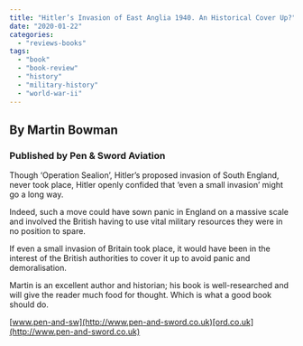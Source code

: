 ```yaml
---
title: "Hitler’s Invasion of East Anglia 1940. An Historical Cover Up?"
date: "2020-01-22"
categories: 
  - "reviews-books"
tags: 
  - "book"
  - "book-review"
  - "history"
  - "military-history"
  - "world-war-ii"
---
```


## By Martin Bowman

### Published by Pen & Sword Aviation

Though ‘Operation Sealion’, Hitler’s proposed invasion of South England, never took place, Hitler openly confided that ‘even a small invasion’ might go a long way.

Indeed, such a move could have sown panic in England on a massive scale and involved the British having to use vital military resources they were in no position to spare.

If even a small invasion of Britain took place, it would have been in the interest of the British authorities to cover it up to avoid panic and demoralisation.

Martin is an excellent author and historian; his book is well-researched and will give the reader much food for thought. Which is what a good book should do.

[www.pen-and-sw](http://www.pen-and-sword.co.uk)[ord.co.uk](http://www.pen-and-sword.co.uk)
